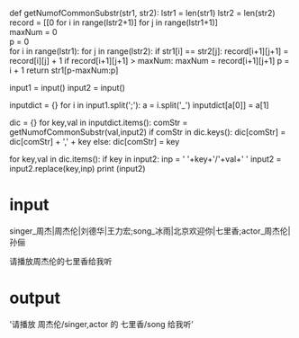 
def getNumofCommonSubstr(str1, str2):
    lstr1 = len(str1)
    lstr2 = len(str2)
    record = [[0 for i in range(lstr2+1)] for j in range(lstr1+1)]  
    maxNum = 0        
    p = 0              
    for i in range(lstr1):
        for j in range(lstr2):
            if str1[i] == str2[j]:
                record[i+1][j+1] = record[i][j] + 1
                if record[i+1][j+1] > maxNum:
                    maxNum = record[i+1][j+1]
                    p = i + 1
    return str1[p-maxNum:p]   



input1 = input()
input2 = input()


inputdict = {}
for i in input1.split(';'):
    a = i.split('_')
    inputdict[a[0]] = a[1]

dic = {}
for key,val in inputdict.items():
    comStr = getNumofCommonSubstr(val,input2)
    if comStr in dic.keys():
        dic[comStr] = dic[comStr] + ',' + key
    else:
        dic[comStr] = key
        
for key,val in dic.items():
    if key in input2:
        inp = ' '+key+'/'+val+' '
        input2 = input2.replace(key,inp)
print (input2)

# input
singer_周杰|周杰伦|刘德华|王力宏;song_冰雨|北京欢迎你|七里香;actor_周杰伦|孙俪

请播放周杰伦的七里香给我听

# output
'请播放 周杰伦/singer,actor 的 七里香/song 给我听'
